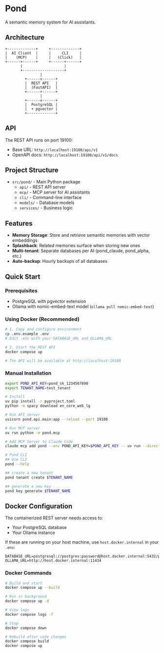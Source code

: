 # Pond

A semantic memory system for AI assistants.

## Architecture

```
+-------------+     +-------------+
|  AI Client  |     |     CLI     |
|    (MCP)    |     |   (Click)   |
+------+------+     +------+------+
       |                   |
       +-------------------+
                |
         +------v------+
         |  REST API   |
         |  (FastAPI)  |
         +------+------+
                |
         +------v------+
         |  PostgreSQL |
         |  + pgvector |
         +-------------+
```

## API

The REST API runs on port 19100:
- Base URL: `http://localhost:19100/api/v1`
- OpenAPI docs: `http://localhost:19100/api/v1/docs`

## Project Structure

- `src/pond/` - Main Python package
  - `api/` - REST API server
  - `mcp/` - MCP server for AI assistants  
  - `cli/` - Command-line interface
  - `models/` - Database models
  - `services/` - Business logic

## Features

- **Memory Storage**: Store and retrieve semantic memories with vector embeddings
- **Splashback**: Related memories surface when storing new ones
- **Multi-tenant**: Separate databases per AI (pond_claude, pond_alpha, etc.)
- **Auto-backup**: Hourly backups of all databases

## Quick Start

### Prerequisites

- PostgreSQL with pgvector extension
- Ollama with nomic-embed-text model (`ollama pull nomic-embed-text`)

### Using Docker (Recommended)

```bash
# 1. Copy and configure environment
cp .env.example .env
# Edit .env with your DATABASE_URL and OLLAMA_URL

# 2. Start the REST API
docker compose up

# The API will be available at http://localhost:19100
```

### Manual Installation

```bash
export POND_API_KEY=pond_sk_1234567890
export TENANT_NAME=test_tenant

# Install
uv pip install -r pyproject.toml
python -m spacy download en_core_web_lg

# Run API server
uvicorn pond.api.main:app --reload --port 19100

# Run MCP server
uv run python -m pond.mcp

# Add MCP Server to Claude Code
claude mcp add pond --env POND_API_KEY=$POND_API_KEY -- uv run --directory /home/jahanson/dev/Pond python -m pond.mcp

# Pond CLI
## Use CLI
pond --help

## create a new tenant
pond tenant create $TENANT_NAME

## generate a new key
pond key generate $TENANT_NAME
```

## Docker Configuration

The containerized REST server needs access to:
- Your PostgreSQL database
- Your Ollama instance

If these are running on your host machine, use `host.docker.internal` in your `.env`:
```
DATABASE_URL=postgresql://postgres:password@host.docker.internal:5432/pond
OLLAMA_URL=http://host.docker.internal:11434
```

### Docker Commands

```bash
# Build and start
docker compose up --build

# Run in background
docker compose up -d

# View logs
docker compose logs -f

# Stop
docker compose down

# Rebuild after code changes
docker compose build
docker compose up
```